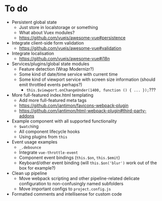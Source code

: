 
# To do

- Persistent global state
	- Just store in localstorage or something
	- What about Vuex modules?
	- https://github.com/vuejs/awesome-vue#persistence
- Integrate client-side form validation
	- https://github.com/vuejs/awesome-vue#validation
- Integrate localisation
	- https://github.com/vuejs/awesome-vue#i18n
- Services/plugins/global state modules
	- Feature detection (Wrap Modernizr?)
	- Some kind of date/time service with current time
	- Some kind of viewport service with screen size information (should emit throttled events perhaps?)
		- `this.$viewport.onChangeUnder(1400, function () { ... });`???
- More full-featured index.html templating
	- Add more full-featured meta tags
	- https://github.com/jantimon/favicons-webpack-plugin
	- https://github.com/jantimon/html-webpack-plugin#third-party-addons
- Example component with all supported functionality
	- `$watch`ing
	- All component lifecycle hooks
	- Using plugins from `this`
- Event usage examples
	- `_.debounce`
	- Integrate `vue-throttle-event`
	- Component event bindings (`this.$on`, `this.$emit`)
	- Keyboard/other event binding (will `this.$on('blur')` work out of the box for example?)
- Clean up pipeline
	- Move webpack scripting and other pipeline-related delicate configuration to non-confusingly named subfolders
	- Move important configs to `project.config.js`
- Formatted comments and intellisense for custom code

